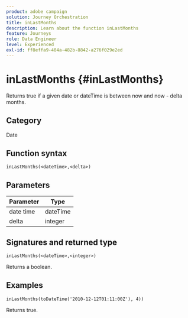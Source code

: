 ```yaml
---
product: adobe campaign
solution: Journey Orchestration
title: inLastMonths
description: Learn about the function inLastMonths
feature: Journeys
role: Data Engineer
level: Experienced
exl-id: ff8effa9-404a-482b-8842-a276f029e2ed
---
```

# inLastMonths {#inLastMonths}

Returns true if a given date or dateTime is between now and now - delta months.

## Category

Date

## Function syntax

`inLastMonths(<dateTime>,<delta>)`

## Parameters

| Parameter | Type             |
|-----------|------------------|
| date time | dateTime    |
| delta   | integer     |

## Signatures and returned type

`inLastMonths(<dateTime>,<integer>)`

Returns a boolean.

## Examples

`inLastMonths(toDateTime('2010-12-12T01:11:00Z'), 4))`

Returns true.
